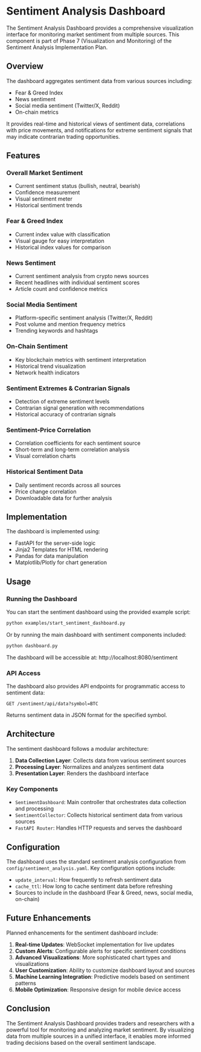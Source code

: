 # Sentiment Analysis Dashboard

The Sentiment Analysis Dashboard provides a comprehensive visualization interface for monitoring market sentiment from multiple sources. This component is part of Phase 7 (Visualization and Monitoring) of the Sentiment Analysis Implementation Plan.

## Overview

The dashboard aggregates sentiment data from various sources including:

- Fear & Greed Index
- News sentiment
- Social media sentiment (Twitter/X, Reddit)
- On-chain metrics

It provides real-time and historical views of sentiment data, correlations with price movements, and notifications for extreme sentiment signals that may indicate contrarian trading opportunities.

## Features

### Overall Market Sentiment

- Current sentiment status (bullish, neutral, bearish)
- Confidence measurement
- Visual sentiment meter
- Historical sentiment trends

### Fear & Greed Index

- Current index value with classification
- Visual gauge for easy interpretation
- Historical index values for comparison

### News Sentiment

- Current sentiment analysis from crypto news sources
- Recent headlines with individual sentiment scores
- Article count and confidence metrics

### Social Media Sentiment

- Platform-specific sentiment analysis (Twitter/X, Reddit)
- Post volume and mention frequency metrics
- Trending keywords and hashtags

### On-Chain Sentiment

- Key blockchain metrics with sentiment interpretation
- Historical trend visualization
- Network health indicators

### Sentiment Extremes & Contrarian Signals

- Detection of extreme sentiment levels
- Contrarian signal generation with recommendations
- Historical accuracy of contrarian signals

### Sentiment-Price Correlation

- Correlation coefficients for each sentiment source
- Short-term and long-term correlation analysis
- Visual correlation charts

### Historical Sentiment Data

- Daily sentiment records across all sources
- Price change correlation
- Downloadable data for further analysis

## Implementation

The dashboard is implemented using:

- FastAPI for the server-side logic
- Jinja2 Templates for HTML rendering
- Pandas for data manipulation
- Matplotlib/Plotly for chart generation

## Usage

### Running the Dashboard

You can start the sentiment dashboard using the provided example script:

```bash
python examples/start_sentiment_dashboard.py
```

Or by running the main dashboard with sentiment components included:

```bash
python dashboard.py
```

The dashboard will be accessible at: http://localhost:8080/sentiment

### API Access

The dashboard also provides API endpoints for programmatic access to sentiment data:

```
GET /sentiment/api/data?symbol=BTC
```

Returns sentiment data in JSON format for the specified symbol.

## Architecture

The sentiment dashboard follows a modular architecture:

1. **Data Collection Layer**: Collects data from various sentiment sources
2. **Processing Layer**: Normalizes and analyzes sentiment data
3. **Presentation Layer**: Renders the dashboard interface

### Key Components

- `SentimentDashboard`: Main controller that orchestrates data collection and processing
- `SentimentCollector`: Collects historical sentiment data from various sources
- `FastAPI Router`: Handles HTTP requests and serves the dashboard

## Configuration

The dashboard uses the standard sentiment analysis configuration from `config/sentiment_analysis.yaml`. Key configuration options include:

- `update_interval`: How frequently to refresh sentiment data
- `cache_ttl`: How long to cache sentiment data before refreshing
- Sources to include in the dashboard (Fear & Greed, news, social media, on-chain)

## Future Enhancements

Planned enhancements for the sentiment dashboard include:

1. **Real-time Updates**: WebSocket implementation for live updates
2. **Custom Alerts**: Configurable alerts for specific sentiment conditions
3. **Advanced Visualizations**: More sophisticated chart types and visualizations
4. **User Customization**: Ability to customize dashboard layout and sources
5. **Machine Learning Integration**: Predictive models based on sentiment patterns
6. **Mobile Optimization**: Responsive design for mobile device access

## Conclusion

The Sentiment Analysis Dashboard provides traders and researchers with a powerful tool for monitoring and analyzing market sentiment. By visualizing data from multiple sources in a unified interface, it enables more informed trading decisions based on the overall sentiment landscape.